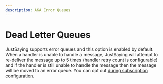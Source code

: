 ```yaml
---
description: AKA Error Queues
---
```


# Dead Letter Queues

JustSaying supports error queues and this option is enabled by default. When a handler is unable to handle a message, JustSaying will attempt to re-deliver the message up to 5 times \(handler retry count is configurable\) and if the handler is still unable to handle the message then the message will be moved to an error queue. You can opt out [during subscription configuration](configuration/sqsreadconfiguration.md#withnoerrorqueue).

